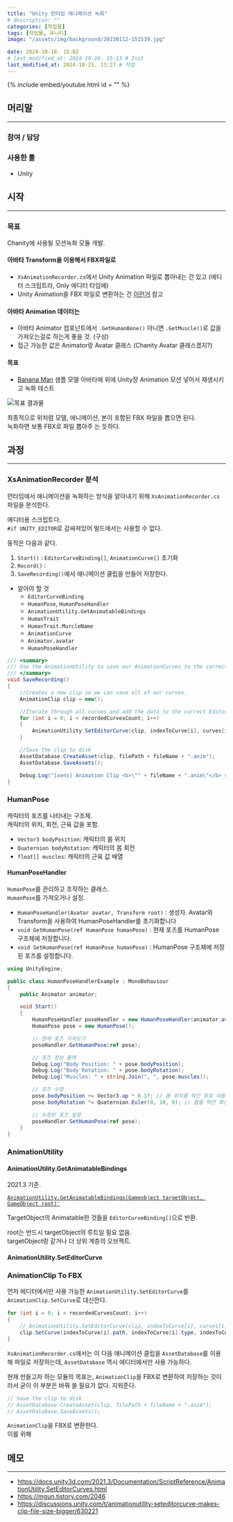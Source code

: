 ```yaml
---
title: "Unity 런타임 애니메이션 녹화"
# description: ""
categories: [작업물]
tags: [작업물, 유니티]
image: "/assets/img/background/20230112-151539.jpg"

date: 2024-10-10. 15:02
# last_modified_at: 2024-10-10. 15:13 # Init
last_modified_at: 2024-10-21. 13:27 # 작업
---
```


{% include embed/youtube.html id = "" %}

## 머리말

---

### 참여 / 담당

### 사용한 툴

- Unity

## 시작

---

### 목표

Chanity에 사용될 모션녹화 모듈 개발.  

#### 아바타 Transform을 이용해서 FBX파일로

- `XsAnimationRecorder.cs`에서 Unity Animation 파일로 뽑아내는 건 있고 (에디터 스크립트라, Only 에디터 타임에)
- Unity Animation을 FBX 파일로 변환하는 건 [이런거](https://github.com/newyellow/Unity-Runtime-Animation-Recorder) 참고

#### 아바타 Animation 데이터는

- 아바타 Animator 컴포넌트에서 `.GetHumanBone()` 아니면 `.GetMuscle()`로 값을 가져오는걸로 하는게 좋을 것. (구상)
- 접근 가능한 값은 Animator랑 Avatar 클래스 (Chanity Avatar 클래스겠지?)

#### 목표

- [Banana Man](https://marketplace.unity.com/packages/3d/characters/humanoids/banana-man-196830?locale=ko-KR) 샘플 모델 아바타에 위에 Unity쟝 Animation 모션 넣어서 재생시키고 녹화 테스트

![목표 결과물](https://cdn.discordapp.com/attachments/1276598931685376185/1293806558441898006/image.png?ex=67168e81&is=67153d01&hm=b2575ae1394afa5e2e1a3d977fc36a33b1032657d104600dd556874fb85c3a27&)

최종적으로 위처럼 모델, 애니메이션, 본이 포함된 FBX 파일을 뽑으면 된다.  
녹화하면 보통 FBX로 파일 뽑아주 는 듯하다.  

## 과정

---

### XsAnimationRecorder 분석

런타임에서 애니메이션을 녹화하는 방식을 알아내기 위해 `XsAnimationRecorder.cs` 파일을 분석한다.  

에디터용 스크립트다.  
`#if UNITY_EDITOR`로 감싸져있어 빌드에서는 사용할 수 없다.  

동작은 다음과 같다.  

1. `Start()` : `EditorCurveBinding[]`, `AnimationCurve[]` 초기화
2. `Record()` : 
3. `SaveRecording()`에서 애니메이션 클립을 만들어 저장한다.

- 알아야 할 것
  - `EditorCurveBinding`
  - `HumanPose`, `HumanPoseHandler`
  - `AnimationUtility.GetAnimatableBindings`
  - `HumanTrait`
  - `HumanTrait.MurcleName`
  - `AnimationCurve`
  - `Animator.avatar`
  - `HumanPoseHandler`

```cs
/// <summary>
/// Use the AnimationUtility to save our AnimationCurves to the correct EditorCurveBindings and then save our new clip to disk
/// </summary>
void SaveRecording()
{
    //Creates a new clip so we can save all of our curves.
    AnimationClip clip = new();

    //Iterate through all curves and add the data to the currect EditorCurveBindings
    for (int i = 0; i < recordedCurvesCount; i++)
    {
        AnimationUtility.SetEditorCurve(clip, indexToCurve[i], curves[i]);
    }

    //Save the clip to disk
    AssetDatabase.CreateAsset(clip, filePath + fileName + ".anim");
    AssetDatabase.SaveAssets();

    Debug.Log("[xens] Animation Clip <b>\"" + fileName + ".anim\"</b> saved successfuly in <b>" + filePath + "</b>");
}
```

### HumanPose

캐릭터의 포즈를 나타내는 구조체.  
캐릭터의 위치, 회전, 근육 값을 포함.  

- `Vector3 bodyPosition`: 캐릭터의 몸 위치
- `Quaternion bodyRotation`: 캐릭터의 몸 회전
- `float[] muscles`: 캐릭터의 근육 값 배열

#### HumanPoseHandler

`HumanPose`를 관리하고 조작하는 클래스.  
`HumanPose`를 가져오거나 설정.  

- `HumanPoseHandler(Avatar avatar, Transform root)` : 생성자. Avatar와 Transform을 사용하여 HumanPoseHandler를 초기화합니다
- `void GetHumanPose(ref HumanPose humanPose)` : 현재 포즈를 HumanPose 구조체에 저장합니다.
- `void SetHumanPose(ref HumanPose humanPose)` : HumanPose 구조체에 저장된 포즈를 설정합니다.

```cs
using UnityEngine;

public class HumanPoseHandlerExample : MonoBehaviour
{
    public Animator animator;

    void Start()
    {
        HumanPoseHandler poseHandler = new HumanPoseHandler(animator.avatar, animator.transform);
        HumanPose pose = new HumanPose();

        // 현재 포즈 가져오기
        poseHandler.GetHumanPose(ref pose);

        // 포즈 정보 출력
        Debug.Log("Body Position: " + pose.bodyPosition);
        Debug.Log("Body Rotation: " + pose.bodyRotation);
        Debug.Log("Muscles: " + string.Join(", ", pose.muscles));

        // 포즈 수정
        pose.bodyPosition += Vector3.up * 0.1f; // 몸 위치를 약간 위로 이동
        pose.bodyRotation *= Quaternion.Euler(0, 10, 0); // 몸을 약간 회전

        // 수정된 포즈 설정
        poseHandler.SetHumanPose(ref pose);
    }
}
```

### AnimationUtility

#### AnimationUtility.GetAnimatableBindings

2021.3 기준.  

[`AnimationUtility.GetAnimatableBindings(Gameobject targetObject, GameObject root)'`](https://docs.unity3d.com/2021.3/Documentation/ScriptReference/AnimationUtility.GetAnimatableBindings.html)  

TargetObject의 Animatable한 것들을 `EditorCurveBinding[]`으로 반환.  

root는 반드시 targetObject의 루트일 필요 없음.  
targetObject랑 같거나 더 상위 계층의 오브젝트.  

#### AnimationUtility.SetEditorCurve

### AnimationClip To FBX

먼저 에디터에서만 사용 가능한 `AnimationUtility.SetEditorCurve`를 `AnimationClip.SetCurve`로 대신한다.  

```cs
for (int i = 0; i < recordedCurvesCount; i++)
{
    // AnimationUtility.SetEditorCurve(clip, indexToCurve[i], curves[i]);
    clip.SetCurve(indexToCurve[i].path, indexToCurve[i].type, indexToCurve[i].propertyName, curves[i]);
}
```

`XsAnimationRecorder.cs`에서는 이 다음 애니메이션 클립을 `AssetDatabase`를 이용해 파일로 저장하는데, `AssetDatabase` 역시 에디터에서만 사용 가능하다.  

현재 만들고자 하는 모듈의 목표는, `AnimationClip`을 FBX로 변환하여 저장하는 것이라서 굳이 이 부분은 바꿔 쓸 필요가 없다. 지워준다.  

```cs
// Save the clip to disk
// AssetDatabase.CreateAsset(clip, filePath + fileName + ".anim");
// AssetDatabase.SaveAssets();
```

`AnimationClip`을 FBX로 변환한다.  
이를 위해 

## 메모

---

- <https://docs.unity3d.com/2021.3/Documentation/ScriptReference/AnimationUtility.SetEditorCurves.html>
- <https://mgun.tistory.com/2046>
- <https://discussions.unity.com/t/animationutility-seteditorcurve-makes-clip-file-size-bigger/630221>
